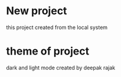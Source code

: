 # New project
this project created from the local system
# theme of project
dark and light mode
created by deepak rajak

